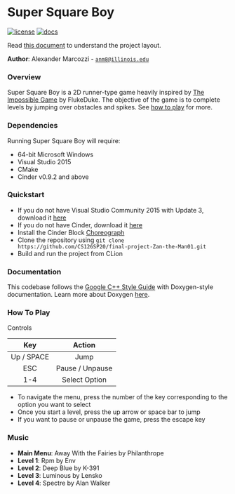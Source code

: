 # Super Square Boy

[![license](https://img.shields.io/badge/license-MIT-green)](LICENSE)
[![docs](https://img.shields.io/badge/docs-yes-brightgreen)](docs/README.md)

Read [this document](https://cliutils.gitlab.io/modern-cmake/chapters/basics/structure.html) to understand the project
layout.

**Author**: Alexander Marcozzi - [`anm8@illinois.edu`](mailto:example@illinois.edu)

### Overview
Super Square Boy is a 2D runner-type game heavily inspired by 
[The Impossible Game](https://www.flukedude.com/theimpossiblegame/) by FlukeDuke. The objective of the game is to
complete levels by jumping over obstacles and spikes. See [how to play](#how-to-play) for more.

### Dependencies
Running Super Square Boy will require:
- 64-bit Microsoft Windows
- Visual Studio 2015
- CMake
- Cinder v0.9.2 and above

### Quickstart
- If you do not have Visual Studio Community 2015 with Update 3, download it 
[here](https://my.visualstudio.com/Downloads?q=visual%20studio%202015&wt.mc_id=o~msft~vscom~older-downloads)
- If you do not have Cinder, download it [here](https://libcinder.org/download)
- Install the Cinder Block [Choreograph](https://github.com/sansumbrella/Choreograph)
- Clone the repository using
```git clone https://github.com/CS126SP20/final-project-Zan-the-Man01.git```
- Build and run the project from CLion

### Documentation
This codebase follows the [Google C++ Style Guide](https://google.github.io/styleguide/cppguide.html) with Doxygen-style
documentation. Learn more about Doxygen [here](http://www.doxygen.nl/).

### How To Play
Controls

| Key        | Action          |
|:----------:|:---------------:|
| Up / SPACE | Jump            |
| ESC        | Pause / Unpause |
| 1-4        | Select Option   |
- To navigate the menu, press the number of the key corresponding to the option you want to select
- Once you start a level, press the up arrow or space bar to jump
- If you want to pause or unpause the game, press the escape key

### Music
- **Main Menu**: Away With the Fairies by Philanthrope
- **Level 1**: Rpm by Env
- **Level 2**: Deep Blue by K-391
- **Level 3**: Luminous by Lensko
- **Level 4**: Spectre by Alan Walker